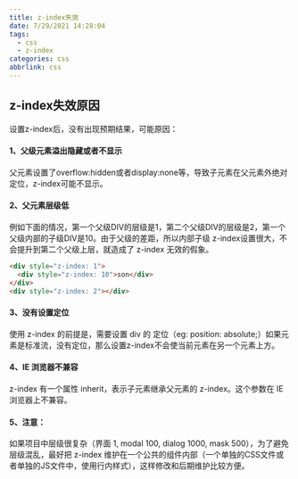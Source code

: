 ```yaml
---
title: z-index失效
date: 7/29/2021 14:28:04
tags:
  - css
  - z-index
categories: css
abbrlink: css
---
```


## z-index失效原因

设置z-index后，没有出现预期结果，可能原因：

#### 1、父级元素溢出隐藏或者不显示

父元素设置了overflow:hidden或者display:none等，导致子元素在父元素外绝对定位，z-index可能不显示。

#### 2、父元素层级低

例如下面的情况，第一个父级DIV的层级是1，第二个父级DIV的层级是2，第一个父级内部的子级DIV是10。由于父级的差距，所以内部子级 z-index设置很大，不会提升到第二个父级上层，就造成了 z-index 无效的假象。

```html
<div style="z-index: 1">
  <div style="z-index: 10">son</div>
</div>
<div style="z-index: 2"></div>
```

#### 3、没有设置定位

使用 z-index 的前提是，需要设置 div 的 定位（eg: position: absolute;）如果元素是标准流，没有定位，那么设置z-index不会使当前元素在另一个元素上方。

#### 4、IE 浏览器不兼容

z-index 有一个属性 inherit，表示子元素继承父元素的 z-index。这个参数在 IE 浏览器上不兼容。

#### 5、注意：

如果项目中层级很复杂（界面 1, modal 100, dialog 1000, mask 500），为了避免层级混乱，最好把 z-index 维护在一个公共的组件内部（一个单独的CSS文件或者单独的JS文件中，使用行内样式），这样修改和后期维护比较方便。

